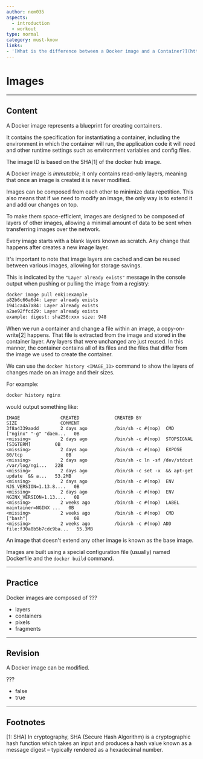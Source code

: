 ```yaml
---
author: nem035
aspects:
  - introduction
  - workout
type: normal
category: must-know
links:
- '[What is the difference between a Docker image and a Container?](https://stackoverflow.com/questions/23735149/what-is-the-difference-between-a-docker-image-and-a-container){discussion}'
---
```


# Images

---

## Content

A Docker image represents a blueprint for creating containers.

It contains the specification for instantiating a container, including the environment in which the container will run, the application code it will need and other runtime settings such as environment variables and config files.

The image ID is based on the SHA[1] of the docker hub image.

A Docker image is *immutable*; it only contains read-only layers, meaning that once an image is created it is never modified.

Images can be composed from each other to minimize data repetition. This also means that if we need to modify an image, the only way is to extend it and add our changes on top.

To make them space-efficient, images are designed to be composed of layers of other images, allowing a minimal amount of data to be sent when transferring images over the network.

Every image starts with a blank layers known as scratch. Any change that happens after creates a new image layer.

It's important to note that image layers are cached and can be reused between various images, allowing for storage savings.

This is indicated by the `"Layer already exists"` message in the console output when pushing or pulling the image from a registry:

```bash
docker image pull enki:example
a82b6c66a6d4: Layer already exists
1941ca4a7a84: Layer already exists
a2ae92ffcd29: Layer already exists
example: digest: sha256:xxx size: 948
```

When we run a container and change a file within an image, a copy-on-write[2] happens. That file is extracted from the image and stored in the container layer. Any layers that were unchanged are just reused. In this manner, the container contains all of its files and the files that differ from the image we used to create the container.

We can use the `docker history <IMAGE_ID>` command to show the layers of changes made on an image and their sizes.

For example:

```bash
docker history nginx
```

would output something like:

```
IMAGE               CREATED             CREATED BY                                      SIZE                COMMENT
3f8a4339aadd        2 days ago          /bin/sh -c #(nop)  CMD ["nginx" "-g" "daem...   0B
<missing>           2 days ago          /bin/sh -c #(nop)  STOPSIGNAL [SIGTERM]         0B
<missing>           2 days ago          /bin/sh -c #(nop)  EXPOSE 80/tcp                0B
<missing>           2 days ago          /bin/sh -c ln -sf /dev/stdout /var/log/ngi...   22B
<missing>           2 days ago          /bin/sh -c set -x  && apt-get update  && a...   53.2MB
<missing>           2 days ago          /bin/sh -c #(nop)  ENV NJS_VERSION=1.13.8....   0B
<missing>           2 days ago          /bin/sh -c #(nop)  ENV NGINX_VERSION=1.13....   0B
<missing>           2 weeks ago         /bin/sh -c #(nop)  LABEL maintainer=NGINX ...   0B
<missing>           2 weeks ago         /bin/sh -c #(nop)  CMD ["bash"]                 0B
<missing>           2 weeks ago         /bin/sh -c #(nop) ADD file:f30a8b5b7cdc9ba...   55.3MB
```

An image that doesn't extend any other image is known as the base image.

Images are built using a special configuration file (usually) named Dockerfile and the `docker build` command.

---

## Practice

Docker images are composed of ???

* layers
* containers
* pixels
* fragments

---

## Revision

A Docker image can be modified.

???

* false
* true

---
## Footnotes

[1: SHA]
In cryptography, SHA (Secure Hash Algorithm) is a cryptographic hash function which takes an input and produces a hash value known as a message digest – typically rendered as a hexadecimal number.
